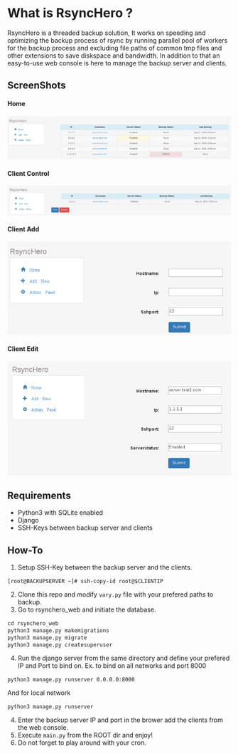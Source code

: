 # What is RsyncHero ?
RsyncHero is a threaded backup solution, It works on speeding and optimizing the backup process of rsync by running parallel pool of workers for the backup process and excluding file paths of common tmp files and other extensions to save diskspace and bandwidth. In addition to that an easy-to-use web console is here to manage the backup server and clients.


## ScreenShots
#### Home
![](https://raw.githubusercontent.com/RamyAllam/RsyncHero/master/rsynchero_web/screenshots/home.png)
#### Client Control
![](https://raw.githubusercontent.com/RamyAllam/RsyncHero/master/rsynchero_web/screenshots/servercontrol.png)
#### Client Add
![](https://raw.githubusercontent.com/RamyAllam/RsyncHero/master/rsynchero_web/screenshots/serveradd.png)
#### Client Edit
![](https://raw.githubusercontent.com/RamyAllam/RsyncHero/master/rsynchero_web/screenshots/serveredit.png)

## Requirements
- Python3 with SQLite enabled
- Django
- SSH-Keys between backup server and clients

## How-To
1. Setup SSH-Key between the backup server and the clients.
```
[root@BACKUPSERVER ~]# ssh-copy-id root@$CLIENTIP
```
2. Clone this repo and modify `vary.py` file with your prefered paths to backup.
3. Go to rsynchero_web and initiate the database.
```
cd rsynchero_web
python3 manage.py makemigrations
python3 manage.py migrate
python3 manage.py createsuperuser
```
4. Run the django server from the same directory and define your prefered IP and Port to bind on. 
Ex. to bind on all networks and port 8000
```
python3 manage.py runserver 0.0.0.0:8000
```
And for local network
```
python3 manage.py runserver
```
4. Enter the backup server IP and port in the brower add the clients from the web console.
5. Execute `main.py` from the ROOT dir and enjoy!
6. Do not forget to play around with your cron.